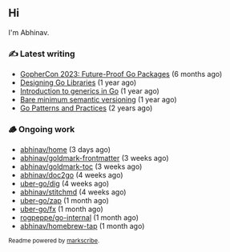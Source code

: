## Hi

I'm Abhinav.

### ✍️ Latest writing


- [GopherCon 2023: Future-Proof Go Packages](https://abhinavg.net/2023/09/27/future-proof-packages/) (6 months ago)
- [Designing Go Libraries](https://abhinavg.net/2022/12/06/designing-go-libraries/) (1 year ago)
- [Introduction to generics in Go](https://abhinavg.net/2022/11/23/generics-intro/) (1 year ago)
- [Bare minimum semantic versioning](https://abhinavg.net/2022/11/07/semver/) (1 year ago)
- [Go Patterns and Practices](https://abhinavg.net/2022/09/19/go-patterns-and-practices-talk/) (2 years ago)

### 🪵 Ongoing work


- [abhinav/home](https://github.com/abhinav/home) (3 days ago)
- [abhinav/goldmark-frontmatter](https://github.com/abhinav/goldmark-frontmatter) (3 weeks ago)
- [abhinav/goldmark-toc](https://github.com/abhinav/goldmark-toc) (3 weeks ago)
- [abhinav/doc2go](https://github.com/abhinav/doc2go) (4 weeks ago)
- [uber-go/dig](https://github.com/uber-go/dig) (4 weeks ago)
- [abhinav/stitchmd](https://github.com/abhinav/stitchmd) (4 weeks ago)
- [uber-go/zap](https://github.com/uber-go/zap) (1 month ago)
- [uber-go/fx](https://github.com/uber-go/fx) (1 month ago)
- [rogpeppe/go-internal](https://github.com/rogpeppe/go-internal) (1 month ago)
- [abhinav/homebrew-tap](https://github.com/abhinav/homebrew-tap) (1 month ago)

<sub>Readme powered by [markscribe](https://github.com/muesli/markscribe).</sub>
